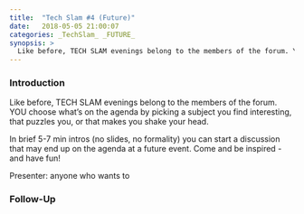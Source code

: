 ```yaml
---
title:  "Tech Slam #4 (Future)"
date:   2018-05-05 21:00:07
categories: _TechSlam_ _FUTURE_
synopsis: >
  Like before, TECH SLAM evenings belong to the members of the forum. YOU choose what’s on the agenda by picking a subject you find interesting, that puzzles you or makes you shake your head. In brief 5-7 min intros (no slides, no formality) you can start a discussion that may end up on the agenda at a future event. Come and be inspired - and  have fun.
---
```


### Introduction

Like before, TECH SLAM evenings belong to the members of the forum. YOU choose what’s on the agenda by picking a subject you find interesting, that puzzles you, or that makes you shake your head. 

In brief 5-7 min intros (no slides, no formality) you can start a discussion that may end up on the agenda at a future event. Come and be inspired - and have fun!

Presenter: anyone who wants to

### Follow-Up


